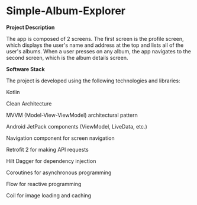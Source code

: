 # Simple-Album-Explorer

<b> Project Description </b>

The app is composed of 2 screens.
The first screen is the profile screen, which displays the user's name and address at the top and lists all of the user's albums. 
When a user presses on any album, the app navigates to the second screen, which is the album details screen.

<b>  Software Stack </b>

The project is developed using the following technologies and libraries:

Kotlin

Clean Architecture

MVVM (Model-View-ViewModel) architectural pattern

Android JetPack components (ViewModel, LiveData, etc.)

Navigation component for screen navigation

Retrofit 2 for making API requests

Hilt Dagger for dependency injection

Coroutines for asynchronous programming

Flow for reactive programming

Coil for image loading and caching
